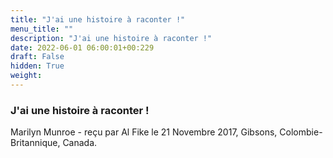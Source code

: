 ```yaml
---
title: "J'ai une histoire à raconter !"
menu_title: ""
description: "J'ai une histoire à raconter !"
date: 2022-06-01 06:00:01+00:229
draft: False
hidden: True
weight:
---
```

### J'ai une histoire à raconter !

Marilyn Munroe - reçu par Al Fike le 21 Novembre 2017, Gibsons, Colombie-Britannique, Canada.



